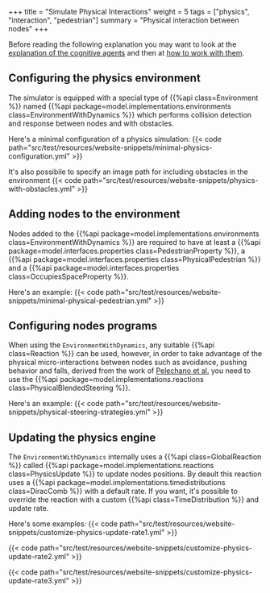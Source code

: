 +++
title = "Simulate Physical Interactions"
weight = 5
tags = ["physics", "interaction", "pedestrian"]
summary = "Physical interaction between nodes"
+++

Before reading the following explanation you may want to look at the
[explanation of the cognitive agents](/explanation/cognitive) and then at 
[how to work with them](/howtos/simulation/cognitive).

## Configuring the physics environment

The simulator is equipped with a special type of {{%api class=Environment %}} 
named {{%api package=model.implementations.environments class=EnvironmentWithDynamics %}}
which performs collision detection and response between nodes and with obstacles. 

Here's a minimal configuration of a physics simulation:
{{< code path="src/test/resources/website-snippets/minimal-physics-configuration.yml" >}}

It's also possibile to specify an image path for including obstacles in the environment
{{< code path="src/test/resources/website-snippets/physics-with-obstacles.yml" >}}

## Adding nodes to the environment

Nodes added to the {{%api package=model.implementations.environments class=EnvironmentWithDynamics %}} 
are required to have at least a {{%api package=model.interfaces.properties class=PedestrianProperty %}},
a {{%api package=model.interfaces.properties class=PhysicalPedestrian %}} and a 
{{%api package=model.interfaces.properties class=OccupiesSpaceProperty %}}.

Here's an example:
{{< code path="src/test/resources/website-snippets/minimal-physical-pedestrian.yml" >}}

## Configuring nodes programs

When using the `EnvironmentWithDynamics`, any suitable {{%api class=Reaction %}} can be used,
however, in order to take advantage of the physical micro-interactions between nodes such as avoidance, 
pushing behavior and falls, derived from the work of [Pelechano et al.](https://bit.ly/3e3C7Tb) you need 
to use the {{%api package=model.implementations.reactions class=PhysicalBlendedSteering %}}.

Here's an example:
{{< code path="src/test/resources/website-snippets/physical-steering-strategies.yml" >}}

## Updating the physics engine

The `EnvironmentWithDynamics` internally uses a {{%api class=GlobalReaction %}} called 
{{%api package=model.implementations.reactions class=PhysicsUpdate %}} to update nodes positions. 
By deault this reaction uses a {{%api package=model.implementations.timedistributions class=DiracComb %}}
with a default rate. If you want, it's possible to override the reaction with a custom 
{{%api class=TimeDistribution %}} and update rate.

Here's some examples:
{{< code path="src/test/resources/website-snippets/customize-physics-update-rate1.yml" >}}

{{< code path="src/test/resources/website-snippets/customize-physics-update-rate2.yml" >}}

{{< code path="src/test/resources/website-snippets/customize-physics-update-rate3.yml" >}}




